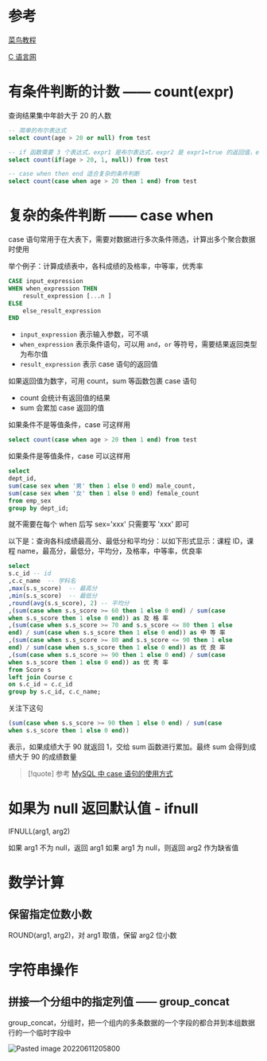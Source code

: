 # 参考

[菜鸟教程](https://www.runoob.com/mysql/mysql-functions.html)

[C 语言网](http://c.biancheng.net/mysql/function/)


# 有条件判断的计数 —— count(expr)

查询结果集中年龄大于 20 的人数

```sql
-- 简单的布尔表达式
select count(age > 20 or null) from test

-- if 函数需要 3 个表达式，expr1 是布尔表达式，expr2 是 expr1=true 的返回值，expr2 是结果为 false 的返回值。适合简单条件判断
select count(if(age > 20, 1, null)) from test

-- case when then end 适合复杂的条件判断
select count(case when age > 20 then 1 end) from test
```

# 复杂的条件判断 —— case when

case 语句常用于在大表下，需要对数据进行多次条件筛选，计算出多个聚合数据时使用

举个例子：计算成绩表中，各科成绩的及格率，中等率，优秀率

```sql
CASE input_expression
WHEN when_expression THEN
    result_expression [...n ]
ELSE
    else_result_expression
END
```

- `input_expression` 表示输入参数，可不填
- `when_expression` 表示条件语句，可以用 `and`，`or` 等符号，需要结果返回类型为布尔值
- `result_expression` 表示 case 语句的返回值

如果返回值为数字，可用 count，sum 等函数包裹 case 语句
- count 会统计有返回值的结果
- sum 会累加 case 返回的值



如果条件不是等值条件，case 可这样用

```sql
select count(case when age > 20 then 1 end) from test
```

如果条件是等值条件，case 可以这样用

```sql
select  
dept_id,  
sum(case sex when '男' then 1 else 0 end) male_count,  
sum(case sex when '女' then 1 else 0 end) female_count  
from emp_sex  
group by dept_id;
```

就不需要在每个 when 后写 sex='xxx' 只需要写 'xxx' 即可

以下是：查询各科成绩最高分、最低分和平均分：以如下形式显示：课程 ID，课程 name，最高分，最低分，平均分，及格率，中等率，优良率

```sql
select  
s.c_id -- id
,c.c_name  -- 学科名
,max(s.s_score)  -- 最高分
,min(s.s_score)  -- 最低分
,round(avg(s.s_score), 2) -- 平均分  
,(sum(case when s.s_score >= 60 then 1 else 0 end) / sum(case  
when s.s_score then 1 else 0 end)) as 及 格 率  
,(sum(case when s.s_score >= 70 and s.s_score <= 80 then 1 else  
end) / sum(case when s.s_score then 1 else 0 end)) as 中 等 率  
,(sum(case when s.s_score >= 80 and s.s_score <= 90 then 1 else  
end) / sum(case when s.s_score then 1 else 0 end)) as 优 良 率  
,(sum(case when s.s_score >= 90 then 1 else 0 end) / sum(case  
when s.s_score then 1 else 0 end)) as 优 秀 率  
from Score s  
left join Course c  
on s.c_id = c.c_id  
group by s.c_id, c.c_name;
```

关注下这句
```sql
(sum(case when s.s_score >= 90 then 1 else 0 end) / sum(case  
when s.s_score then 1 else 0 end))
```

表示，如果成绩大于  90  就返回 1，交给 sum 函数进行累加。最终 sum 会得到成绩大于 90 的成绩数量


> [!quote] 参考
> [MySQL 中 case 语句的使用方式](https://blog.csdn.net/helloxiaozhe/article/details/78124138)

# 如果为 null 返回默认值 - ifnull

IFNULL(arg1, arg2)

如果 arg1 不为 null，返回 arg1
如果 arg1 为 null，则返回 arg2 作为缺省值


# 数学计算

## 保留指定位数小数

ROUND(arg1, arg2)，对 arg1 取值，保留 arg2 位小数


# 字符串操作


## 拼接一个分组中的指定列值 —— group_concat

group_concat，分组时，把一个组内的多条数据的一个字段的都合并到本组数据行的一个临时字段中

![Pasted image 20220611205800](https://wings-liberty.oss-cn-beijing.aliyuncs.com/note/Pasted%20image%2020220611205800.png)
